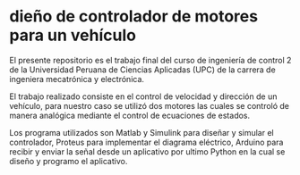 # dieño de controlador de motores para un vehículo

El presente repositorio es el trabajo final del curso de ingeniería de control 2 de la Universidad Peruana de Ciencias Aplicadas (UPC) de la carrera de ingeniera mecatrónica y electrónica.

El trabajo realizado consiste en el control de velocidad y dirección de un vehículo, para nuestro caso se utilizó dos motores las cuales se controló de manera analógica mediante el control de ecuaciones de estados.

Los programa utilizados son Matlab y Simulink para diseñar y simular el controlador, Proteus para implementar el diagrama eléctrico, Arduino para recibir y enviar la señal desde un aplicativo por ultimo Python en la cual se diseño y programo el aplicativo.
